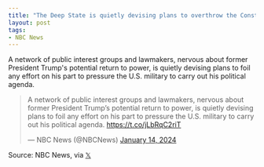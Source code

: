 ```yaml
---
title: "The Deep State is quietly devising plans to overthrow the Constitution"
layout: post
tags:
- NBC News
---
```


A network of public interest groups and lawmakers, nervous about former President Trump's potential return to power, is quietly devising plans to foil any effort on his part to pressure the U.S. military to carry out his political agenda.

<blockquote class="twitter-tweet"><p lang="en" dir="ltr">A network of public interest groups and lawmakers, nervous about former President Trump’s potential return to power, is quietly devising plans to foil any effort on his part to pressure the U.S. military to carry out his political agenda. <a href="https://t.co/jLbRqC2riT">https://t.co/jLbRqC2riT</a></p>&mdash; NBC News (@NBCNews) <a href="https://twitter.com/NBCNews/status/1746555322150400369?ref_src=twsrc%5Etfw">January 14, 2024</a></blockquote> <script async src="https://platform.twitter.com/widgets.js" charset="utf-8"></script>

Source: NBC News, via [𝕏](https://x.com)
